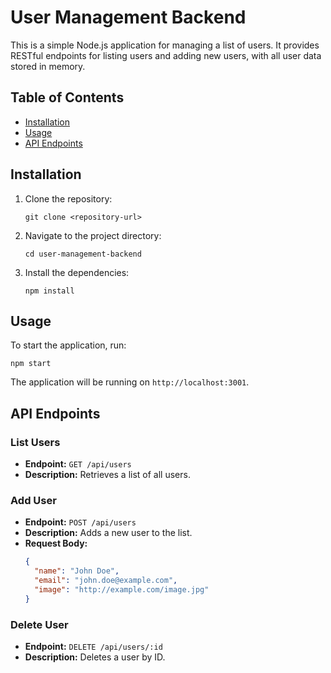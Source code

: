 # User Management Backend

This is a simple Node.js application for managing a list of users. It provides RESTful endpoints for listing users and adding new users, with all user data stored in memory.

## Table of Contents

- [Installation](#installation)
- [Usage](#usage)
- [API Endpoints](#api-endpoints)

## Installation

1. Clone the repository:
   ```
   git clone <repository-url>
   ```
2. Navigate to the project directory:
   ```
   cd user-management-backend
   ```
3. Install the dependencies:
   ```
   npm install
   ```

## Usage

To start the application, run:

```
npm start
```

The application will be running on `http://localhost:3001`.

## API Endpoints

### List Users

- **Endpoint:** `GET /api/users`
- **Description:** Retrieves a list of all users.

### Add User

- **Endpoint:** `POST /api/users`
- **Description:** Adds a new user to the list.
- **Request Body:**
  ```json
  {
    "name": "John Doe",
    "email": "john.doe@example.com",
    "image": "http://example.com/image.jpg"
  }
  ```

### Delete User

- **Endpoint:** `DELETE /api/users/:id`
- **Description:** Deletes a user by ID.
